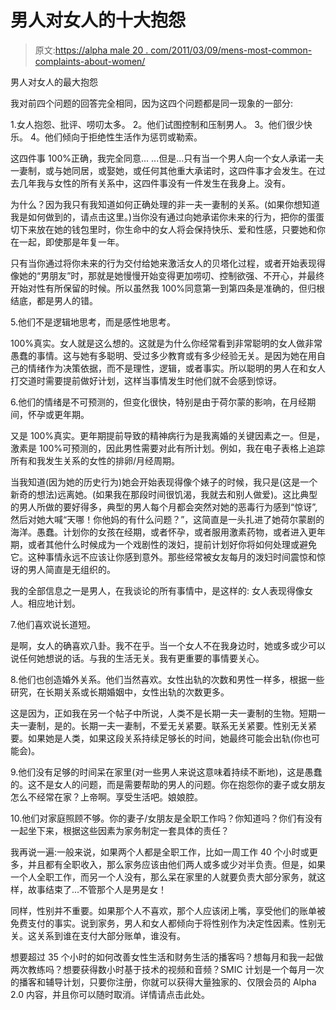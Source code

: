 # 男人对女人的十大抱怨

> 原文:[https://alpha male 20 . com/2011/03/09/mens-most-common-complaints-about-women/](https://alphamale20.com/2011/03/09/mens-most-common-complaints-about-women/)

男人对女人的最大抱怨

我对前四个问题的回答完全相同，因为这四个问题都是同一现象的一部分:

1.女人抱怨、批评、唠叨太多。
2。他们试图控制和压制男人。
3。他们很少快乐。
4。他们倾向于拒绝性生活作为惩罚或勒索。

这四件事 100%正确，我完全同意...
...但是...只有当一个男人向一个女人承诺一夫一妻制，或与她同居，或娶她，或任何其他重大承诺时，这四件事才会发生。在过去几年我与女性的所有关系中，这四件事没有一件发生在我身上。没有。

为什么？因为我只有我知道如何正确处理的非一夫一妻制的关系。(如果你想知道我是如何做到的，请点击这里。)当你没有通过向她承诺你未来的行为，把你的蛋蛋切下来放在她的钱包里时，你生命中的女人将会保持快乐、爱和性感，只要她和你在一起，即使那是年复一年。

只有当你通过将你未来的行为交付给她来激活女人的贝塔化过程，或者开始表现得像她的“男朋友”时，那就是她慢慢开始变得更加唠叨、控制欲强、不开心，并最终开始对性有所保留的时候。所以虽然我 100%同意第一到第四条是准确的，但归根结底，都是男人的错。

5.他们不是逻辑地思考，而是感性地思考。

100%真实。女人就是这么想的。这就是为什么你经常看到非常聪明的女人做非常愚蠢的事情。这与她有多聪明、受过多少教育或有多少经验无关。是因为她在用自己的情绪作为决策依据，而不是理性，逻辑，或者事实。所以聪明的男人在和女人打交道时需要提前做好计划，这样当事情发生时他们就不会感到惊讶。

6.他们的情绪是不可预测的，但变化很快，特别是由于荷尔蒙的影响，在月经期间，怀孕或更年期。

又是 100%真实。更年期提前导致的精神病行为是我离婚的关键因素之一。但是，激素是 100%可预测的，因此男性需要对此有所计划。例如，我在电子表格上追踪所有和我发生关系的女性的排卵/月经周期。

当我知道(因为她的历史行为)她会开始表现得像个婊子的时候，我只是(这是一个新奇的想法)远离她。(如果我在那段时间很饥渴，我就去和别人做爱)。这比典型的男人所做的要好得多，典型的男人每个月都会突然对她的恶毒行为感到“惊讶”,然后对她大喊“天哪！你他妈的有什么问题？”，这简直是一头扎进了她荷尔蒙剧的海洋。愚蠢。计划你的女孩在经期，或者怀孕，或者服用激素药物，或者进入更年期，或者其他什么时候成为一个戏剧性的泼妇，提前计划好你将如何处理或避免它。这种事情永远不应该让你感到意外。那些经常被女友每月的泼妇时间震惊和惊讶的男人简直是无组织的。

我的全部信息之一是男人，在我谈论的所有事情中，是这样的:
女人表现得像女人。相应地计划。

7.他们喜欢说长道短。

是啊，女人的确喜欢八卦。我不在乎。当一个女人不在我身边时，她或多或少可以说任何她想说的话。与我的生活无关。我有更重要的事情要关心。

8.他们也创造婚外关系。他们当然喜欢。女性出轨的次数和男性一样多，根据一些研究，在长期关系或长期婚姻中，女性出轨的次数更多。

这是因为，正如我在另一个帖子中所说，人类不是长期一夫一妻制的生物。短期一夫一妻制，是的。长期一夫一妻制，不爱无关紧要。联系无关紧要。性别无关紧要。如果她是人类，如果这段关系持续足够长的时间，她最终可能会出轨(你也可能会)。

9.他们没有足够的时间呆在家里(对一些男人来说这意味着持续不断地)，这是愚蠢的。这不是女人的问题，而是需要帮助的男人的问题。你在抱怨你的妻子或女朋友怎么不经常在家？上帝啊。享受生活吧。娘娘腔。

10.他们对家庭照顾不够。你的妻子/女朋友是全职工作吗？你知道吗？你们有没有一起坐下来，根据这些因素为家务制定一套具体的责任？

我再说一遍:一般来说，如果两个人都是全职工作，比如一周工作 40 个小时或更多，并且都有全职收入，那么家务应该由他们两人或多或少对半负责。但是，如果一个人全职工作，而另一个人没有，那么呆在家里的人就要负责大部分家务，就这样，故事结束了...不管那个人是男是女！

同样，性别并不重要。如果那个人不喜欢，那个人应该闭上嘴，享受他们的账单被免费支付的事实。说到家务，男人和女人都倾向于将性别作为决定性因素。性别无关。这关系到谁在支付大部分账单，谁没有。

想要超过 35 个小时的如何改善女性生活和财务生活的播客吗？想每月和我一起做两次教练吗？想要获得数小时基于技术的视频和音频？SMIC 计划是一个每月一次的播客和辅导计划，只要你注册，你就可以获得大量独家的、仅限会员的 Alpha 2.0 内容，并且你可以随时取消。详情请点击此处。